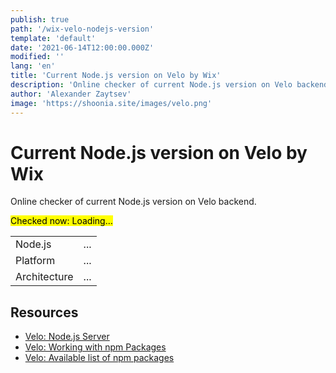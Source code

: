 ```yaml
---
publish: true
path: '/wix-velo-nodejs-version'
template: 'default'
date: '2021-06-14T12:00:00.000Z'
modified: ''
lang: 'en'
title: 'Current Node.js version on Velo by Wix'
description: 'Online checker of current Node.js version on Velo backend'
author: 'Alexander Zaytsev'
image: 'https://shoonia.site/images/velo.png'
---
```


# Current Node.js version on Velo by Wix

Online checker of current Node.js version on Velo backend.

<mark>Checked now: <time id="ts">Loading...</time></mark>
<output id="error" style="color:red">&nbsp;</output>

<table id="table">
  <tbody>
    <tr>
      <td>Node.js</td>
      <td id="version">...</td>
    </tr>
    <tr>
      <td>Platform</td>
      <td id="platform">...</td>
    </tr>
    <tr>
      <td>Architecture</td>
      <td id="arch">...</td>
    </tr>
  </tbody>
</table>

## Resources

- [Velo: Node.js Server](https://www.wix.com/velo/feature/node.js-server)
- [Velo: Working with npm Packages](https://support.wix.com/en/article/velo-working-with-npm-packages)
- [Velo: Available list of npm packages](https://www.wix.com/velo/npm-modules)

<script>
{
  const h = (selector, props) => {
    return Object.assign(document.querySelector(selector), props);
  };

  const resolve = (data) => {
    const date = new Date(data.ts);

    h('#ts', {
      title: date.toLocaleString([], {
        weekday: 'long',
        year: 'numeric',
        month: 'long',
        day: 'numeric',
      }),
      textContent: date.toLocaleString([], {
        year: 'numeric',
        month: 'numeric',
        day: 'numeric',
      }),
      dateTime: date.toISOString(),
    });

    h('#version', { textContent: data.version });
    h('#arch', { textContent: data.arch });
    h('#platform', { textContent: data.platform });
  };

  const reject = (error) => {
    h('#error', { textContent: String(error) });
  };

  fetch('https://shoonia.wixsite.com/blog/_functions/nodejs_version', {
    mode: 'cors',
    cache: 'no-cache',
    credentials: 'omit',
    referrerPolicy: 'no-referrer',
  })
    .then((response) => {
      if (response.ok) {
        return response.json();
      }

      return Promise.reject(response.statusText);
    })
    .then(resolve)
    .catch(reject);
};
</script>
